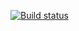 [![Build status](https://ci.appveyor.com/api/projects/status/cknx9811s7f8uw9i?svg=true)](https://ci.appveyor.com/project/lokky55/aut-task23-patterns-1)

